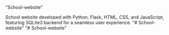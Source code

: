 "School-website" 

School website developed with Python, Flask, HTML, CSS, and JavaScript, featuring SQLite3 backend for a seamless user experience.
"# School-website" 
"# School-website" 
